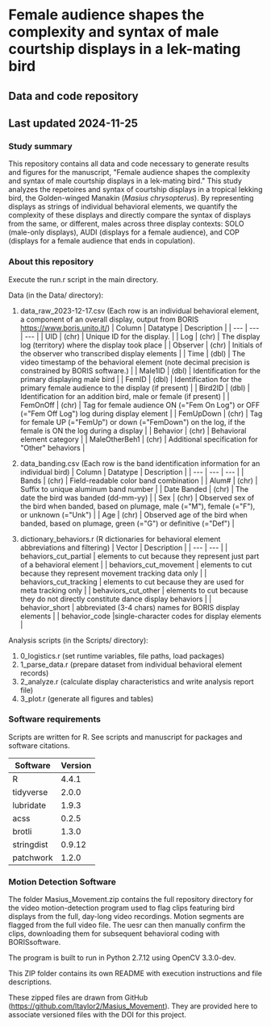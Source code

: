 # Female audience shapes the complexity and syntax of male courtship displays in a lek-mating bird
## Data and code repository
## Last updated 2024-11-25

### Study summary
This repository contains all data and code necessary to generate results and figures for the manuscript, "Female audience shapes the complexity and syntax of male courtship displays in a lek-mating bird." This study analyzes the repetoires and syntax of courtship displays in a tropical lekking bird, the Golden-winged Manakin (*Masius chrysopterus*). By representing displays as strings of individual behavioral elements, we quantify the complexity of these displays and directly compare the syntax of displays from the same, or different, males across three display contexts: SOLO (male-only displays), AUDI (displays for a female audience), and COP (displays for a female audience that ends in copulation).

### About this repository
Execute the run.r script in the main directory.

Data (in the Data/ directory):
1. data_raw_2023-12-17.csv (Each row is an individual behavioral element, a component of an overall display, output from BORIS https://www.boris.unito.it/)
    | Column        | Datatype | Description |
    | ---           | ---      | --- |
    | UID           | (chr)    | Unique ID for the display. |
    | Log           | (chr)    | The display log (territory) where the display took place |
    | Observer      | (chr)    | Initials of the observer who transcribed display elements |
    | Time          | (dbl)    | The video timestamp of the behavioral element (note decimal precision is constrained by BORIS software.) | 
    | Male1ID       | (dbl)    | Identification for the primary displaying male bird |
    | FemID         | (dbl)    | Identification for the primary female audience to the display (if present) |
    | Bird2ID       | (dbl)    | Identification for an addition bird, male or female (if present) |
    | FemOnOff      | (chr)    | Tag for female audience ON (="Fem On Log") or OFF (="Fem Off Log") log during display element |
    | FemUpDown     | (chr)    | Tag for female UP (="FemUp") or down (="FemDown") on the log, if the female is ON the log during a display | 
    | Behavior      | (chr)    | Behavioral element category |
    | MaleOtherBeh1 | (chr)    | Additional specification for "Other" behaviors |

2. data_banding.csv (Each row is the band identification information for an individual bird)
    | Column      | Datatype | Description |
    | ---         | ---      | --- |
    | Bands       | (chr)    | Field-readable color band combination |
    | Alum#       | (chr)    | Suffix to unique aluminum band number |
    | Date Banded | (chr)    | The date the bird was banded (dd-mm-yy) |
    | Sex         | (chr)    | Observed sex of the bird when banded, based on plumage, male (="M"), female (="F"), or unknown (="Unk") |
    | Age         | (chr)    | Observed age of the bird when banded, based on plumage, green (="G") or definitive (="Def") |

3. dictionary_behaviors.r (R dictionaries for behavioral element abbreviations and filtering)
    | Vector                 | Description |
    | ---                    | ---         |
    | behaviors_cut_partial  | elements to cut because they represent just part of a behavioral element |
    | behaviors_cut_movement | elements to cut because they represent movement tracking data only |
    | behaviors_cut_tracking | elements to cut because they are used for meta tracking only |
    | behaviors_cut_other    | elements to cut because they do not directly constitute dance display behaviors |
    | behavior_short         | abbreviated (3-4 chars) names for BORIS display elements |
    | behavior_code          |single-character codes for display elements |

Analysis scripts (in the Scripts/ directory):
1. 0_logistics.r (set runtime variables, file paths, load packages)
2. 1_parse_data.r (prepare dataset from individual behavioral element records)
3. 2_analyze.r (calculate display characteristics and write analysis report file)
4. 3_plot.r (generate all figures and tables)

### Software requirements
Scripts are written for R. See scripts and manuscript for packages and software citations.

| Software  | Version |
| ---       | ---     |
|R          | 4.4.1 |
|tidyverse  | 2.0.0 |
|lubridate  | 1.9.3 |
|acss       | 0.2.5 |
|brotli     | 1.3.0 |
|stringdist | 0.9.12 |
|patchwork  | 1.2.0  |

### Motion Detection Software
The folder Masius_Movement.zip contains the full repository directory for the video motion-detection program used to flag clips featuring bird displays from the full, day-long video recordings. Motion segments are flagged from the full video file. The uesr can then manually confirm the clips, downloading them for subsequent behavioral coding with BORISsoftware. 

The program is built to run in Python 2.7.12 using OpenCV 3.3.0-dev.

This ZIP folder contains its own README with execution instructions and file descriptions.

These zipped files are drawn from GitHub (https://github.com/ltaylor2/Masius_Movement). They are provided here to associate versioned files with the DOI for this project.